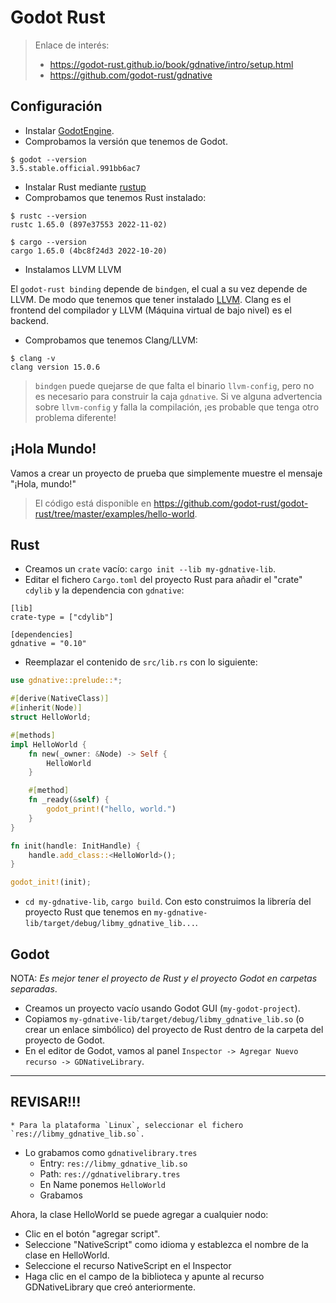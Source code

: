 
# Godot Rust

> Enlace de interés:
> * https://godot-rust.github.io/book/gdnative/intro/setup.html
> * https://github.com/godot-rust/gdnative

## Configuración

* Instalar [GodotEngine](https://godotengine.org/).
* Comprobamos la versión que tenemos de Godot.

```console
$ godot --version
3.5.stable.official.991bb6ac7
```

* Instalar Rust mediante [rustup](https://rustup.rs/)
* Comprobamos que tenemos Rust instalado:

```console
$ rustc --version
rustc 1.65.0 (897e37553 2022-11-02)

$ cargo --version
cargo 1.65.0 (4bc8f24d3 2022-10-20)
```
* Instalamos LLVM
LLVM

El `godot-rust binding` depende de `bindgen`, el cual a su vez depende de LLVM. De modo que tenemos que tener instalado [LLVM](https://releases.llvm.org/). Clang es el frontend del compilador y LLVM (Máquina virtual de bajo nivel) es el backend.

* Comprobamos que tenemos Clang/LLVM:

```console
$ clang -v
clang version 15.0.6
```

> `bindgen` puede quejarse de que falta el binario `llvm-config`, pero no es necesario para construir la caja `gdnative`. Si ve alguna advertencia sobre `llvm-config` y falla la compilación, ¡es probable que tenga otro problema diferente!

## ¡Hola Mundo!

Vamos a crear un proyecto de prueba que simplemente muestre el mensaje "¡Hola, mundo!"

> El código está disponible en https://github.com/godot-rust/godot-rust/tree/master/examples/hello-world.

## Rust

* Creamos un `crate` vacío: `cargo init --lib my-gdnative-lib`.
* Editar el fichero `Cargo.toml` del proyecto Rust para añadir el "crate" `cdylib` y la dependencia con `gdnative`:

```
[lib]
crate-type = ["cdylib"]

[dependencies]
gdnative = "0.10"
```

* Reemplazar el contenido de `src/lib.rs` con lo siguiente:

```rust
use gdnative::prelude::*;

#[derive(NativeClass)]
#[inherit(Node)]
struct HelloWorld;

#[methods]
impl HelloWorld {
    fn new(_owner: &Node) -> Self {
        HelloWorld
    }

    #[method]
    fn _ready(&self) {
        godot_print!("hello, world.")
    }
}

fn init(handle: InitHandle) {
    handle.add_class::<HelloWorld>();
}

godot_init!(init);
```

* `cd my-gdnative-lib`, `cargo build`. Con esto construimos la librería del proyecto Rust que tenemos en `my-gdnative-lib/target/debug/libmy_gdnative_lib...`.

## Godot

NOTA: _Es mejor tener el proyecto de Rust y el proyecto Godot en carpetas separadas_.

* Creamos un proyecto vacío usando Godot GUI (`my-godot-project`).
* Copiamos `my-gdnative-lib/target/debug/libmy_gdnative_lib.so` (o crear un enlace simbólico) del proyecto de Rust dentro de la carpeta del proyecto de Godot.
* En el editor de Godot, vamos al panel `Inspector -> Agregar Nuevo recurso -> GDNativeLibrary`.

----
REVISAR!!!
----

    * Para la plataforma `Linux`, seleccionar el fichero `res://libmy_gdnative_lib.so`.
* Lo grabamos como `gdnativelibrary.tres`
    * Entry: `res://libmy_gdnative_lib.so`
    * Path: `res://gdnativelibrary.tres`
    * En Name ponemos `HelloWorld`
    * Grabamos

Ahora, la clase HelloWorld se puede agregar a cualquier nodo:
* Clic en el botón "agregar script".
* Seleccione "NativeScript" como idioma y establezca el nombre de la clase en HelloWorld.
* Seleccione el recurso NativeScript en el Inspector
* Haga clic en el campo de la biblioteca y apunte al recurso GDNativeLibrary que creó anteriormente.
